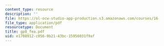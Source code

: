 ```yaml
---
content_type: resource
description: ''
file: https://ol-ocw-studio-app-production.s3.amazonaws.com/courses/16-810-engineering-design-and-rapid-prototyping-january-iap-2005/e1708912c0569b2143bc15956031f9af_gp8_fea.pdf
file_type: application/pdf
resourcetype: Document
title: gp8_fea.pdf
uid: e1708912-c056-9b21-43bc-15956031f9af
---
```


